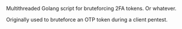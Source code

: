 Multithreaded Golang script for bruteforcing 2FA tokens. Or whatever.

Originally used to bruteforce an OTP token during a client pentest.